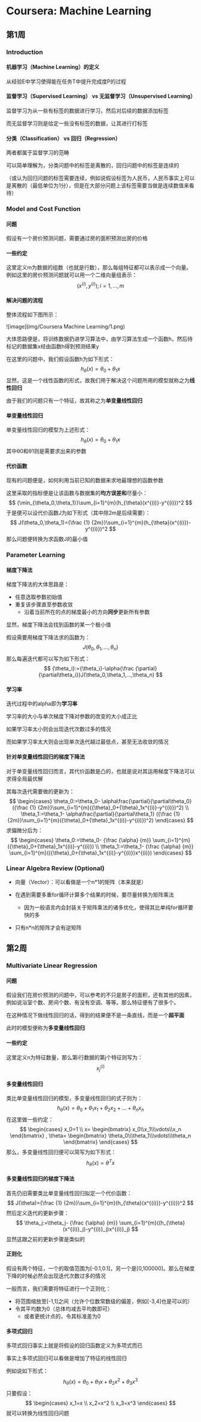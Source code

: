 # Coursera: Machine Learning

## 第1周

### Introduction

#### 机器学习（Machine Learning）的定义

从经验E中学习使得能在任务T中提升完成度P的过程

#### 监督学习（Supervised Learning） vs 无监督学习（Unsupervised Learning）

监督学习为从一些有标签的数据进行学习，然后对后续的数据添加标签

而无监督学习则是给定一些没有标签的数据，让其进行打标签

#### 分类（Classification） vs 回归（Regression）

两者都属于监督学习的范畴

可以简单理解为，分类问题中的标签是离散的，回归问题中的标签是连续的

（或认为回归问题的标签需要连续，例如说假设标签为人民币，人民币事实上可以是离散的（最低单位为1分），但是在大部分问题上该标签需要当做是连续数值来看待）

### Model and Cost Function

#### 问题

假设有一个房价预测问题，需要通过房的面积预测出房的价格

#### 一些约定

这里定义m为数据的组数（也就是行数），那么每组特征都可以表示成一个向量。例如这里的房价预测问题就可以用一个二维向量组表示：
$$
(x^{(i)},y^{(i)});i=1,...,m
$$

#### 解决问题的流程

整体流程如下图所示：

![image](img/Coursera Machine Learning/1.png)

大体思路便是，将训练数据扔进学习算法中，由学习算法生成一个函数h，然后待标记的数据集x经由函数h得到预测结果y

在这里的问题中，我们假设函数h为如下形式：
$$
h_{\theta}(x)={\theta}_0+{\theta}_1x
$$
显然，这是一个线性函数的形式，故我们用于解决这个问题所用的模型就称之为**线性回归**

由于我们的问题只有一个特征，故其称之为**单变量线性回归**

#### 单变量线性回归

单变量线性回归的模型为上述形式：
$$
h_{\theta}(x)={\theta}_0+{\theta}_1x
$$
其中θ0和θ1则是需要求出来的参数

#### 代价函数

现有的问题便是，如何利用当前已知的数据来求地最理想的函数参数

这里采取的指标便是让该函数与数据集的**均方误差和**尽量小：
$$
{\min_{\theta_0,\theta_1}}\sum_{i=1}^{m}(h_{\theta}(x^{(i)}-y^{(i)})^2
$$
于是便可以设代价函数J为如下形式（其中除2m是后续需要）：
$$
J(\theta_0,\theta_1)={\frac {1} {2m}}\sum_{i=1}^{m}(h_{\theta}(x^{(i)})-y^{(i)})^2
$$
那么问题便转换为求函数J的最小值

### Parameter Learning

#### 梯度下降法

梯度下降法的大体思路是：

+ 任意选取参数初始值
+ 重复该步骤直至参数收敛
  + 沿着当前所在的点的梯度最小的方向**同步**更新所有参数

显然，梯度下降法会找到函数的某一个极小值

假设需要用梯度下降法求的函数为：
$$
J(\theta_0,\theta_1,...,\theta_n)
$$
那么每遍迭代都可以写为如下形式：
$$
{\theta_i}:={\theta_i}-\alpha{\frac {\partial}{\partial\theta_i}}J(\theta_0,\theta_1,...,\theta_n)
$$

#### 学习率

迭代过程中的alpha即为**学习率**

学习率的大小与单次梯度下降对参数的改变的大小成正比

如果学习率太小则会出现迭代次数过多的情况

而如果学习率太大则会出现单次迭代越过最低点，甚至无法收敛的情况

#### 针对单变量线性回归的梯度下降法

对于单变量线性回归而言，其代价函数是凸的，也就是说对其运用梯度下降法可以求得全局最优解

其每次迭代需要做的更新为：
$$
\begin{cases}
\theta_0:=\theta_0-
\alpha\frac{\partial}{\partial\theta_0}
({\frac {1} {2m}}\sum_{i=1}^{m}({\theta}_0+{\theta}_1x^{(i)}-y^{(i)})^2) 
\\ 
\theta_1:=\theta_1-
\alpha\frac{\partial}{\partial\theta_1}
({\frac {1} {2m}}\sum_{i=1}^{m}({\theta}_0+{\theta}_1x^{(i)}-y^{(i)})^2)
\end{cases}
$$
求偏微分后为：
$$
\begin{cases}
\theta_0:=\theta_0-
{\frac {\alpha} {m}}
\sum_{i=1}^{m}({\theta}_0+{\theta}_1x^{(i)}-y^{(i)})
\\ 
\theta_1:=\theta_1-
{\frac {\alpha} {m}}
\sum_{i=1}^{m}(({\theta}_0+{\theta}_1x^{(i)}-y^{(i)})x^{(i)})
\end{cases}
$$

### Linear Algebra Review (Optional)

+ 向量（Vector）：可以看做是一个n*1的矩阵（本来就是）

+ 在遇到需要多重for循环计算多个结果的时候，要尽量转换为矩阵乘法
  + 因为一般语言内会封装关于矩阵乘法的诸多优化，使得其比单纯for循环要快的多
+ 只有n*n的矩阵才会有逆矩阵

## 第2周

### Multivariate Linear Regression

#### 问题

假设我们在房价预测的问题中，可以参考的不只是房子的面积，还有其他的因素，例如说浴室个数、房间个数、有没有空调、等等。那么特征便有了很多个。

在这种情况下做线性回归的话，得到的结果便不是一条直线，而是一个**超平面**

此时的模型便称为**多变量线性回归**

#### 一些约定

这里定义n为特征数量，那么第i行数据的第j个特征则写为：
$$
x^{(i)}_j
$$

#### 多变量线性回归

类比单变量线性回归的模型，多变量线性回归的式子则为：
$$
h_{\theta}(x)=\theta_0+\theta_1x_1+\theta_2x_2+...+\theta_nx_n
$$
在这里做一些约定：
$$
\begin{cases}
x_0=1
\\
x=
\begin{bmatrix}
x_0\\x_1\\\vdots\\x_n
\end{bmatrix}
,
\theta=
\begin{bmatrix}
\theta_0\\\theta_1\\\vdots\\\theta_n
\end{bmatrix}
\end{cases}
$$
那么，多变量线性回归便可以简写为如下形式：
$$
h_\theta(x)=\theta^Tx
$$

#### 多变量线性回归的梯度下降法

首先仍旧需要类比单变量线性回归拟定一个代价函数：
$$
J(\theta)={\frac {1} {2m}}\sum_{i=1}^{m}(h_{\theta}(x^{(i)})-y^{(i)})^2
$$
然后定义迭代的更新步骤：
$$
\theta_j:=\theta_j-
{\frac {\alpha} {m}}
\sum_{i=1}^{m}((h_{\theta}(x^{(i)}_j)-y^{(i)}_j)x^{(i)}_j)
$$
显然这跟之前的更新步骤是类似的

#### 正则化

假设有两个特征，一个的取值范围为[-0.1,0.1]，另一个是[0,100000]。那么在梯度下降的时候必然会出现迭代次数过多的情况

一般而言，我们需要将特征进行一个正则化：

+ 将范围缩放至[-1,1]之间（允许个位数常数级的偏差，例如[-3,4]也是可以的）
+ 令其平均数为0（总体均减去平均数即可）
  + 或者更统计点的，令其标准差为0

#### 多项式回归

多项式回归事实上就是将假设的回归函数定义为多项式而已

事实上多项式回归可以看做是增加了特征的线性回归

例如说如下形式：
$$
h_\theta(x)=\theta_0+\theta_1x+\theta_2x^2+\theta_3x^3
$$
只要假设：
$$
\begin{cases}
x_1=x
\\
x_2=x^2
\\
x_3=x^3
\end{cases}
$$
就可以转换为线性回归问题